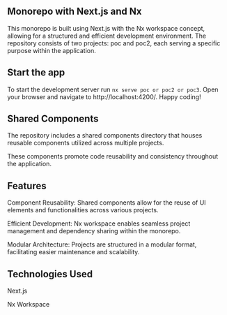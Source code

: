 ## Monorepo with Next.js and Nx

This monorepo is built using Next.js with the Nx workspace concept, allowing for a structured and efficient development environment. The repository consists of two projects: poc and poc2, each serving a specific purpose within the application.


## Start the app

To start the development server run `nx serve poc or poc2 or poc3`. Open your browser and navigate to http://localhost:4200/. Happy coding!

## Shared Components
The repository includes a shared components directory that houses reusable components utilized across multiple projects. 

These components promote code reusability and consistency throughout the application.

## Features
Component Reusability: Shared components allow for the reuse of UI elements and functionalities across various projects.

Efficient Development: Nx workspace enables seamless project management and dependency sharing within the monorepo.

Modular Architecture: Projects are structured in a modular format, facilitating easier maintenance and scalability.

## Technologies Used
Next.js

Nx Workspace
